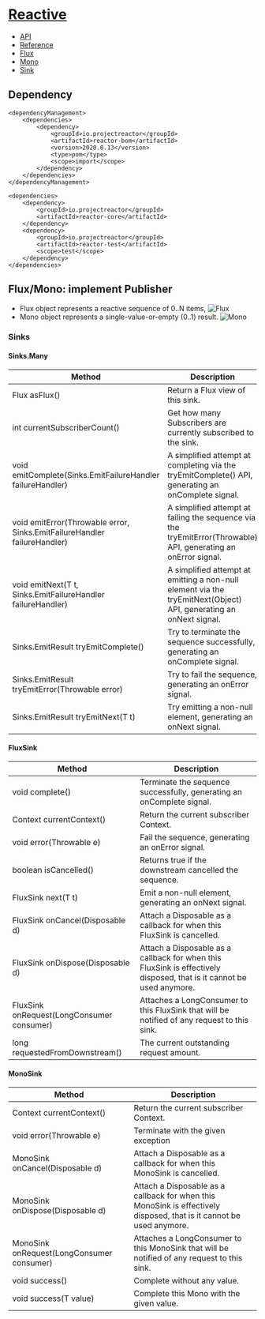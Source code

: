 # [Reactive](https://projectreactor.io/)
- [API](https://projectreactor.io/docs/core/release/api/)
- [Reference](https://projectreactor.io/docs/core/release/reference/)
- [Flux](https://projectreactor.io/docs/core/release/api/reactor/core/publisher/Flux.html)
- [Mono](https://projectreactor.io/docs/core/release/api/reactor/core/publisher/Mono.html)
- [Sink](https://projectreactor.io/docs/core/release/api/reactor/core/publisher/Sinks.html)

## Dependency
```
<dependencyManagement> 
    <dependencies>
        <dependency>
            <groupId>io.projectreactor</groupId>
            <artifactId>reactor-bom</artifactId>
            <version>2020.0.13</version>
            <type>pom</type>
            <scope>import</scope>
        </dependency>
    </dependencies>
</dependencyManagement>

<dependencies>
    <dependency>
        <groupId>io.projectreactor</groupId>
        <artifactId>reactor-core</artifactId>         
    </dependency>
    <dependency>
        <groupId>io.projectreactor</groupId>
        <artifactId>reactor-test</artifactId> 
        <scope>test</scope>
    </dependency>
</dependencies>
```

## Flux<T>/Mono<T>: implement Publisher
- Flux object represents a reactive sequence of 0..N items, 
![Flux](https://projectreactor.io/docs/core/release/reference/images/flux.svg)    
- Mono object represents a single-value-or-empty (0..1) result.
![Mono](https://projectreactor.io/docs/core/release/reference/images/mono.svg)    

### Sinks

####  Sinks.Many<T>
| Method | Description |
|--------|-------------|
| Flux<T> 	asFlux() | Return a Flux view of this sink.|
|int 	currentSubscriberCount() |Get how many Subscribers are currently subscribed to the sink.|
|void 	emitComplete(Sinks.EmitFailureHandler failureHandler)| A simplified attempt at completing via the tryEmitComplete() API, generating an onComplete signal.|
|void 	emitError(Throwable error, Sinks.EmitFailureHandler failureHandler)|A simplified attempt at failing the sequence via the tryEmitError(Throwable) API, generating an onError signal.|
|void 	emitNext(T t, Sinks.EmitFailureHandler failureHandler)| A simplified attempt at emitting a non-null element via the tryEmitNext(Object) API, generating an onNext signal.|
|Sinks.EmitResult 	tryEmitComplete()| Try to terminate the sequence successfully, generating an onComplete signal.|
|Sinks.EmitResult 	tryEmitError(Throwable error)|Try to fail the sequence, generating an onError signal.|
|Sinks.EmitResult 	tryEmitNext(T t)|Try emitting a non-null element, generating an onNext signal.|
    
#### FluxSink<T>
| Method | Description |
|--------|-------------|
|void complete() | Terminate the sequence successfully, generating an onComplete signal.|
|Context currentContext()|Return the current subscriber Context.|
|void error(Throwable e)|Fail the sequence, generating an onError signal.|
|boolean isCancelled()|Returns true if the downstream cancelled the sequence.|
|FluxSink<T> next(T t)|Emit a non-null element, generating an onNext signal.|
|FluxSink<T> onCancel(Disposable d)|Attach a Disposable as a callback for when this FluxSink is cancelled.|
|FluxSink<T> onDispose(Disposable d)|Attach a Disposable as a callback for when this FluxSink is effectively disposed, that is it cannot be used anymore.|
|FluxSink<T> onRequest(LongConsumer consumer)|Attaches a LongConsumer to this FluxSink that will be notified of any request to this sink.|
|long requestedFromDownstream()|The current outstanding request amount.|
    
#### MonoSink<T>   
| Method | Description |
|--------|-------------|
|Context currentContext()|Return the current subscriber Context.|
|void error(Throwable e)|Terminate with the given exception|
|MonoSink<T> onCancel(Disposable d)|Attach a Disposable as a callback for when this MonoSink is cancelled.|
|MonoSink<T> onDispose(Disposable d)|Attach a Disposable as a callback for when this MonoSink is effectively disposed, that is it cannot be used anymore.|
|MonoSink<T> onRequest(LongConsumer consumer)|Attaches a LongConsumer to this MonoSink that will be notified of any request to this sink.|
|void success()|Complete without any value.|
|void success(T value)|Complete this Mono with the given value.|
    
